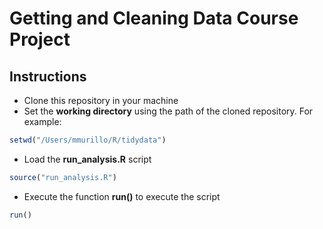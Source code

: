 # Getting and Cleaning Data Course Project
## Instructions
* Clone this repository in your machine
* Set the **working directory** using the path of the cloned repository. For example:
```R
setwd("/Users/mmurillo/R/tidydata")
```
* Load the **run_analysis.R** script
```R
source("run_analysis.R")
```
* Execute the function **run()** to execute the script
```R
run()
```
